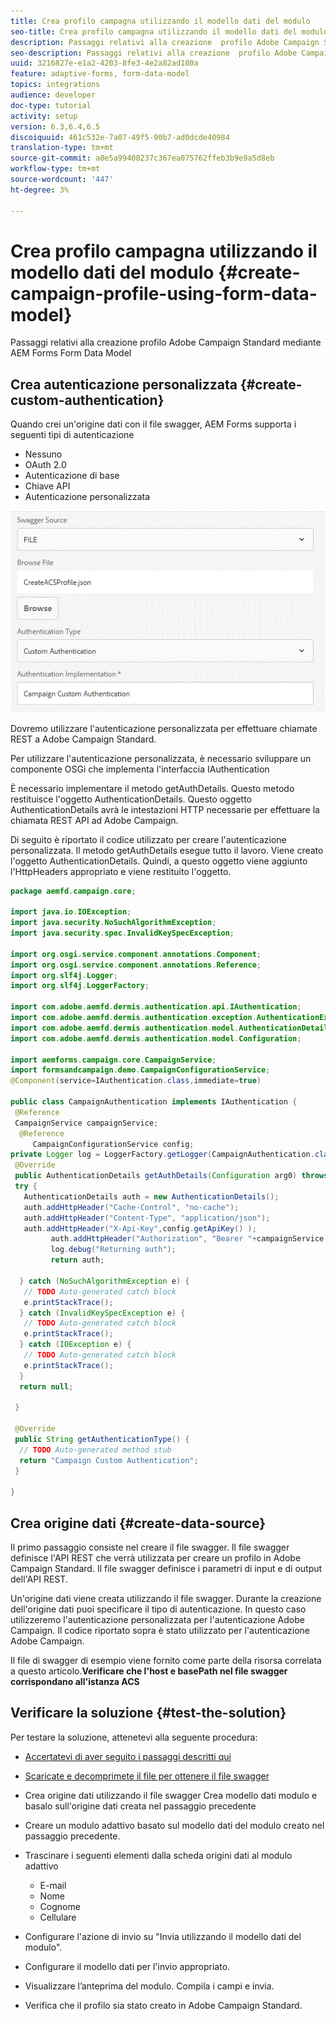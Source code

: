 ```yaml
---
title: Crea profilo campagna utilizzando il modello dati del modulo
seo-title: Crea profilo campagna utilizzando il modello dati del modulo
description: Passaggi relativi alla creazione  profilo Adobe Campaign Standard mediante  AEM Forms Form Data Model
seo-description: Passaggi relativi alla creazione  profilo Adobe Campaign Standard mediante  AEM Forms Form Data Model
uuid: 3216827e-e1a2-4203-8fe3-4e2a82ad180a
feature: adaptive-forms, form-data-model
topics: integrations
audience: developer
doc-type: tutorial
activity: setup
version: 6.3,6.4,6.5
discoiquuid: 461c532e-7a07-49f5-90b7-ad0dcde40984
translation-type: tm+mt
source-git-commit: a0e5a99408237c367ea075762ffeb3b9e9a5d8eb
workflow-type: tm+mt
source-wordcount: '447'
ht-degree: 3%

---
```



# Crea profilo campagna utilizzando il modello dati del modulo {#create-campaign-profile-using-form-data-model}

Passaggi relativi alla creazione  profilo Adobe Campaign Standard mediante  AEM Forms Form Data Model

## Crea autenticazione personalizzata {#create-custom-authentication}

Quando crei un&#39;origine dati con il file swagger,  AEM Forms supporta i seguenti tipi di autenticazione

* Nessuno
* OAuth 2.0
* Autenticazione di base
* Chiave API
* Autenticazione personalizzata

![campaignfdm](assets/campaignfdm.gif)

Dovremo utilizzare l&#39;autenticazione personalizzata per effettuare chiamate REST a  Adobe Campaign Standard.

Per utilizzare l&#39;autenticazione personalizzata, è necessario sviluppare un componente OSGi che implementa l&#39;interfaccia IAuthentication

È necessario implementare il metodo getAuthDetails. Questo metodo restituisce l&#39;oggetto AuthenticationDetails. Questo oggetto AuthenticationDetails avrà le intestazioni HTTP necessarie per effettuare la chiamata REST API ad  Adobe Campaign.

Di seguito è riportato il codice utilizzato per creare l&#39;autenticazione personalizzata. Il metodo getAuthDetails esegue tutto il lavoro. Viene creato l&#39;oggetto AuthenticationDetails. Quindi, a questo oggetto viene aggiunto l&#39;HttpHeaders appropriato e viene restituito l&#39;oggetto.

```java
package aemfd.campaign.core;

import java.io.IOException;
import java.security.NoSuchAlgorithmException;
import java.security.spec.InvalidKeySpecException;

import org.osgi.service.component.annotations.Component;
import org.osgi.service.component.annotations.Reference;
import org.slf4j.Logger;
import org.slf4j.LoggerFactory;

import com.adobe.aemfd.dermis.authentication.api.IAuthentication;
import com.adobe.aemfd.dermis.authentication.exception.AuthenticationException;
import com.adobe.aemfd.dermis.authentication.model.AuthenticationDetails;
import com.adobe.aemfd.dermis.authentication.model.Configuration;

import aemforms.campaign.core.CampaignService;
import formsandcampaign.demo.CampaignConfigurationService;
@Component(service=IAuthentication.class,immediate=true)

public class CampaignAuthentication implements IAuthentication {
 @Reference
 CampaignService campaignService;
  @Reference
     CampaignConfigurationService config;
private Logger log = LoggerFactory.getLogger(CampaignAuthentication.class);
 @Override
 public AuthenticationDetails getAuthDetails(Configuration arg0) throws AuthenticationException {
 try {
   AuthenticationDetails auth = new AuthenticationDetails();
   auth.addHttpHeader("Cache-Control", "no-cache");
   auth.addHttpHeader("Content-Type", "application/json");
   auth.addHttpHeader("X-Api-Key",config.getApiKey() );
         auth.addHttpHeader("Authorization", "Bearer "+campaignService.getAccessToken());
         log.debug("Returning auth");
         return auth;
   
  } catch (NoSuchAlgorithmException e) {
   // TODO Auto-generated catch block
   e.printStackTrace();
  } catch (InvalidKeySpecException e) {
   // TODO Auto-generated catch block
   e.printStackTrace();
  } catch (IOException e) {
   // TODO Auto-generated catch block
   e.printStackTrace();
  }
  return null;
  
 }

 @Override
 public String getAuthenticationType() {
  // TODO Auto-generated method stub
  return "Campaign Custom Authentication";
 }

}
```

## Crea origine dati {#create-data-source}

Il primo passaggio consiste nel creare il file swagger. Il file swagger definisce l&#39;API REST che verrà utilizzata per creare un profilo in  Adobe Campaign Standard. Il file swagger definisce i parametri di input e di output dell&#39;API REST.

Un&#39;origine dati viene creata utilizzando il file swagger. Durante la creazione dell&#39;origine dati puoi specificare il tipo di autenticazione. In questo caso utilizzeremo l&#39;autenticazione personalizzata per l&#39;autenticazione  Adobe Campaign. Il codice riportato sopra è stato utilizzato per l&#39;autenticazione  Adobe Campaign.

Il file di swagger di esempio viene fornito come parte della risorsa correlata a questo articolo.**Verificare che l&#39;host e basePath nel file swagger corrispondano all&#39;istanza ACS**

## Verificare la soluzione {#test-the-solution}

Per testare la soluzione, attenetevi alla seguente procedura:
* [Accertatevi di aver seguito i passaggi descritti qui](aem-forms-with-campaign-standard-getting-started-tutorial.md)
* [Scaricate e decomprimete il file per ottenere il file swagger](assets/create-acs-profile-swagger-file.zip)
* Crea origine dati utilizzando il file swagger
Crea modello dati modulo e basalo sull&#39;origine dati creata nel passaggio precedente
* Creare un modulo adattivo basato sul modello dati del modulo creato nel passaggio precedente.
* Trascinare i seguenti elementi dalla scheda origini dati al modulo adattivo

   * E-mail
   * Nome
   * Cognome
   * Cellulare

* Configurare l&#39;azione di invio su &quot;Invia utilizzando il modello dati del modulo&quot;.
* Configurare il modello dati per l&#39;invio appropriato.
* Visualizzare l’anteprima del modulo. Compila i campi e invia.
* Verifica che il profilo sia stato creato in  Adobe Campaign Standard.

